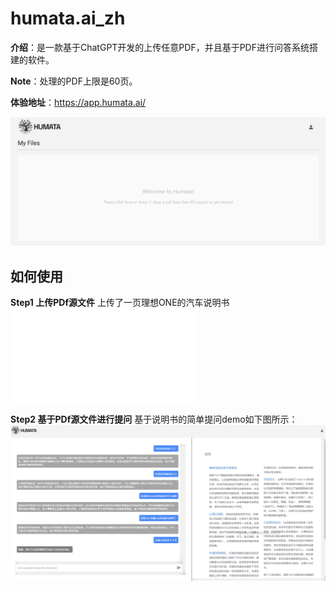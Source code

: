 # humata.ai_zh

**介绍**：是一款基于ChatGPT开发的上传任意PDF，并且基于PDF进行问答系统搭建的软件。

**Note**：处理的PDF上限是60页。

**体验地址**：https://app.humata.ai/

![humata](../images/humata.ai.png)

## 如何使用

**Step1 上传PDf源文件**
上传了一页理想ONE的汽车说明书![car_manual](../images/LX_one.pdf)

**Step2 基于PDf源文件进行提问**
基于说明书的简单提问demo如下图所示：![humata](../images/humata.ai1.png)
